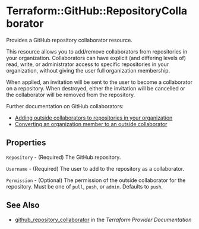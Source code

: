 # Terraform::GitHub::RepositoryCollaborator

Provides a GitHub repository collaborator resource.

This resource allows you to add/remove collaborators from repositories in your
organization. Collaborators can have explicit (and differing levels of) read,
write, or administrator access to specific repositories in your organization,
without giving the user full organization membership.

When applied, an invitation will be sent to the user to become a collaborator
on a repository. When destroyed, either the invitation will be cancelled or the
collaborator will be removed from the repository.

Further documentation on GitHub collaborators:

- [Adding outside collaborators to repositories in your organization](https://help.github.com/articles/adding-outside-collaborators-to-repositories-in-your-organization/)
- [Converting an organization member to an outside collaborator](https://help.github.com/articles/converting-an-organization-member-to-an-outside-collaborator/)

## Properties

`Repository` - (Required) The GitHub repository.

`Username` - (Required) The user to add to the repository as a collaborator.

`Permission` - (Optional) The permission of the outside collaborator for the repository.
Must be one of `pull`, `push`, or `admin`. Defaults to `push`.


## See Also

* [github_repository_collaborator](https://www.terraform.io/docs/providers/github/r/repository_collaborator.html) in the _Terraform Provider Documentation_